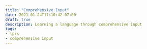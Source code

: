 ```yaml
---
title: "Comprehensive Input"
date: 2021-01-24T17:10:42-07:00
draft: true
description: Learning a language through comprehensive input
tags:
- tprs
- comprehensive input
---
```


